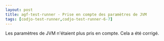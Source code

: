 ```yaml
---
layout: post
title: agf-test-runner - Prise en compte des paramètres de JVM
tags: [codjo-test-runner,codjo-test-runner-6-7]
---
```

Les paramètres de JVM n'étaient plus pris en compte.
Cela a été corrigé. 